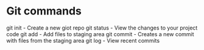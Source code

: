 # Git commands

git init - Create a new giot repo
git status - View the changes to your project code
git add - Add files to staging area
git commit - Creates a new commit with files from the staging area
git log - View recent commits

#